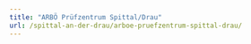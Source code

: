 ```yaml
---
title: "ARBÖ Prüfzentrum Spittal/Drau"
url: /spittal-an-der-drau/arboe-pruefzentrum-spittal-drau/
---
```

